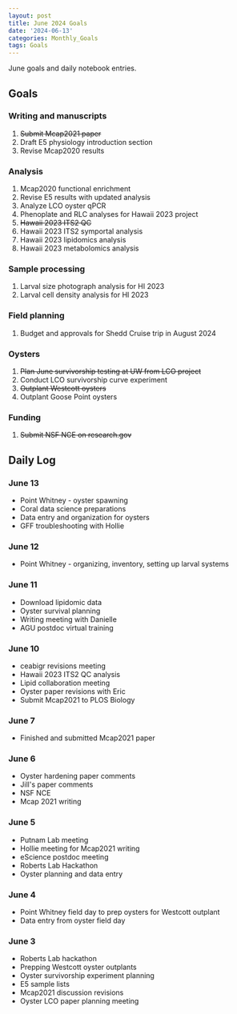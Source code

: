 ```yaml
---
layout: post
title: June 2024 Goals
date: '2024-06-13'
categories: Monthly_Goals
tags: Goals
---
```


June goals and daily notebook entries. 

## Goals  

### Writing and manuscripts 
              
1. ~~Submit Mcap2021 paper~~
2. Draft E5 physiology introduction section 
3. Revise Mcap2020 results

### Analysis

1. Mcap2020 functional enrichment
2. Revise E5 results with updated analysis 
3. Analyze LCO oyster qPCR 
4. Phenoplate and RLC analyses for Hawaii 2023 project
5. ~~Hawaii 2023 ITS2 QC~~ 
6. Hawaii 2023 ITS2 symportal analysis
7. Hawaii 2023 lipidomics analysis
8. Hawaii 2023 metabolomics analysis 

### Sample processing

1. Larval size photograph analysis for HI 2023 
2. Larval cell density analysis for HI 2023

### Field planning 

1. Budget and approvals for Shedd Cruise trip in August 2024

### Oysters 
 
1. ~~Plan June survivorship testing at UW from LCO project~~
2. Conduct LCO survivorship curve experiment 
3. ~~Outplant Westcott oysters~~ 
4. Outplant Goose Point oysters 

### Funding 

1. ~~Submit NSF NCE on research.gov~~

## **Daily Log**   

### June 13

- Point Whitney - oyster spawning  
- Coral data science preparations
- Data entry and organization for oysters 
- GFF troubleshooting with Hollie 

### June 12

- Point Whitney - organizing, inventory, setting up larval systems  

### June 11

- Download lipidomic data 
- Oyster survival planning 
- Writing meeting with Danielle
- AGU postdoc virtual training

### June 10

- ceabigr revisions meeting 
- Hawaii 2023 ITS2 QC analysis 
- Lipid collaboration meeting 
- Oyster paper revisions with Eric 
- Submit Mcap2021 to PLOS Biology 

### June 7

- Finished and submitted Mcap2021 paper

### June 6

- Oyster hardening paper comments
- Jill's paper comments
- NSF NCE 
- Mcap 2021 writing 

### June 5

- Putnam Lab meeting 
- Hollie meeting for Mcap2021 writing 
- eScience postdoc meeting 
- Roberts Lab Hackathon
- Oyster planning and data entry 

### June 4

- Point Whitney field day to prep oysters for Westcott outplant 
- Data entry from oyster field day 

### June 3

- Roberts Lab hackathon
- Prepping Westcott oyster outplants
- Oyster survivorship experiment planning 
- E5 sample lists 
- Mcap2021 discussion revisions 
- Oyster LCO paper planning meeting